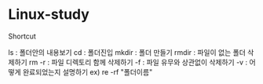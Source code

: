 # Linux-study
Shortcut

ls  : 폴더안의 내용보기
cd : 폴더진입
mkdir : 폴더 만들기
rmdir : 파일이 없는 폴더 삭제하기
rm 
-r : 파일 디렉토리 함께 삭제하기
-f : 파일 유무와 상관없이 삭제하기
-v : 어떻게 완료되었는지 설명하기
ex) re -rf "폴더이름"

